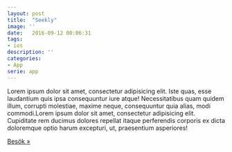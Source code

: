 ```yaml
---
layout: post
title:  "Seekly"
image: ''
date:   2016-09-12 00:06:31
tags:
- ios
description: ''
categories:
- App
serie: app
---
```


Lorem ipsum dolor sit amet, consectetur adipisicing elit. Iste quas, esse laudantium quis ipsa consequuntur iure atque! Necessitatibus quam quidem illum, corrupti molestiae, maxime neque, consequuntur quia alias, modi commodi.Lorem ipsum dolor sit amet, consectetur adipisicing elit. Cupiditate rem ducimus dolores repellat itaque perferendis corporis ex dicta doloremque optio harum excepturi, ut, praesentium asperiores!

<a href="https://www.w3schools.com">Besök »</a>

<figure class="foto-legenda">
	<img src="{{ "/assets/img/sharding-gerenciamento-usuarios/ajudando-carregar.jpg"}}" alt="">
</figure>
